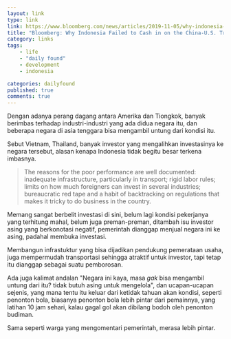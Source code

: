 ```yaml
---
layout: link
type: link
link: https://www.bloomberg.com/news/articles/2019-11-05/why-indonesia-failed-to-cash-in-on-the-china-u-s-trade-war
title: "Bloomberg: Why Indonesia Failed to Cash in on the China-U.S. Trade War"
category: links
tags: 
    - life
    - "daily found"
    - development
    - indonesia

categories: dailyfound
published: true
comments: true
---
```


Dengan adanya perang dagang antara Amerika dan Tiongkok, banyak berimbas terhadap industri-industri yang ada didua negara itu, dan beberapa negara di asia tenggara bisa mengambil untung dari kondisi itu.

Sebut Vietnam, Thailand, banyak investor yang mengalihkan investasinya ke negara tersebut, alasan kenapa Indonesia tidak begitu besar terkena imbasnya.

<!--more-->

> The reasons for the poor performance are well documented: inadequate infrastructure, particularly in transport; rigid labor rules; limits on how much foreigners can invest in several industries; bureaucratic red tape and a habit of backtracking on regulations that makes it tricky to do business in the country.

Memang sangat berbelit investasi di sini, belum lagi kondisi pekerjanya yang terhitung mahal, belum juga preman-preman, ditambah isu investor asing yang berkonotasi negatif, pemerintah dianggap menjual negara ini ke asing, padahal membuka investasi.

Membangun infrastuktur yang bisa dijadikan pendukung pemerataan usaha, juga mempermudah transportasi sehingga atraktif untuk investor, tapi tetap itu dianggap sebagai suatu pemborosan. 

Ada juga kalimat andalan "Negara ini kaya, masa *gak* bisa mengambil untung dari itu? tidak butuh asing untuk mengelola", dan ucapan-ucapan sejenis, yang mana tentu itu keluar dari ketidak tahuan akan kondisi, seperti penonton bola, biasanya penonton bola lebih pintar dari pemainnya, yang latihan 10 jam sehari, kalau gagal gol akan dibilang bodoh oleh penonton budiman.

Sama seperti warga yang mengomentari pemerintah, merasa lebih pintar.